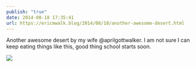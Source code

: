 ```yaml
---
publish: "true"
date: 2014-08-18 17:35:41
url: https://ericmwalk.blog/2014/08/18/another-awesome-desert.html
---
```


Another awesome desert by my wife @aprilgottwalker. I am not sure I can keep eating things like this, good thing school starts soon.

![](https://ericmwalk.blog/uploads/2022/c700b8db50.jpg)